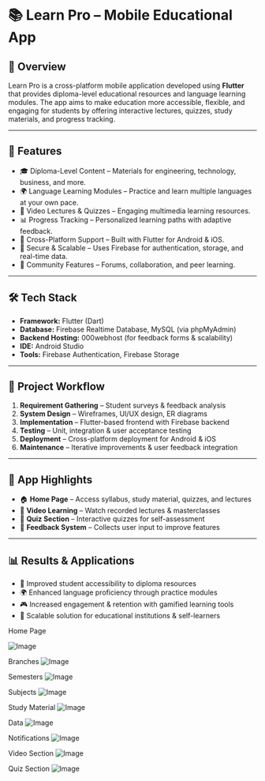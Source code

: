 # 📚 Learn Pro – Mobile Educational App

## 📌 Overview
Learn Pro is a cross-platform mobile application developed using **Flutter** that provides diploma-level educational resources and language learning modules. The app aims to make education more accessible, flexible, and engaging for students by offering interactive lectures, quizzes, study materials, and progress tracking.

---

## 🚀 Features
- 🎓 Diploma-Level Content – Materials for engineering, technology, business, and more.  
- 🌍 Language Learning Modules – Practice and learn multiple languages at your own pace.  
- 🎥 Video Lectures & Quizzes – Engaging multimedia learning resources.  
- 📊 Progress Tracking – Personalized learning paths with adaptive feedback.  
- 📱 Cross-Platform Support – Built with Flutter for Android & iOS.  
- 🔐 Secure & Scalable – Uses Firebase for authentication, storage, and real-time data.  
- 🤝 Community Features – Forums, collaboration, and peer learning.  

---

## 🛠️ Tech Stack
- **Framework:** Flutter (Dart)  
- **Database:** Firebase Realtime Database, MySQL (via phpMyAdmin)  
- **Backend Hosting:** 000webhost (for feedback forms & scalability)  
- **IDE:** Android Studio  
- **Tools:** Firebase Authentication, Firebase Storage  

---

## 📂 Project Workflow
1. **Requirement Gathering** – Student surveys & feedback analysis  
2. **System Design** – Wireframes, UI/UX design, ER diagrams  
3. **Implementation** – Flutter-based frontend with Firebase backend  
4. **Testing** – Unit, integration & user acceptance testing  
5. **Deployment** – Cross-platform deployment for Android & iOS  
6. **Maintenance** – Iterative improvements & user feedback integration  

---

## 📸 App Highlights
- 🏠 **Home Page** – Access syllabus, study material, quizzes, and lectures  
- 🎥 **Video Learning** – Watch recorded lectures & masterclasses  
- 📝 **Quiz Section** – Interactive quizzes for self-assessment  
- 💬 **Feedback System** – Collects user input to improve features  

---

## 📊 Results & Applications
- 📘 Improved student accessibility to diploma resources  
- 🌍 Enhanced language proficiency through practice modules  
- 🎮 Increased engagement & retention with gamified learning tools  
- 🏫 Scalable solution for educational institutions & self-learners

Home Page

![Image](https://github.com/user-attachments/assets/fd298dc9-9136-48d5-8241-0c5bae64ec29)

Branches
![Image](https://github.com/user-attachments/assets/d1bcab63-689c-45d5-b401-de02ceb1a44e)

Semesters
![Image](https://github.com/user-attachments/assets/69619f75-4085-4d4b-8764-43d4d36f76e5)

Subjects
![Image](https://github.com/user-attachments/assets/51adfc89-204d-4a87-a5c1-6afe0c619440)

Study Material
![Image](https://github.com/user-attachments/assets/ba1c6964-68cf-4a57-a1ec-c85216fba4f0)

Data
![Image](https://github.com/user-attachments/assets/bc1c8be9-0092-4f41-8d45-7d4bec1ecc95)

Notifications
![Image](https://github.com/user-attachments/assets/b9040655-0c12-49c8-a81a-b0cdcd4f5180)

Video Section
![Image](https://github.com/user-attachments/assets/7e96fbd4-4fb2-4a4c-b68e-1b239eaf61ac)

Quiz Section
![Image](https://github.com/user-attachments/assets/71c43c81-8d60-4e66-a96f-c1a1d6d9ecee)
